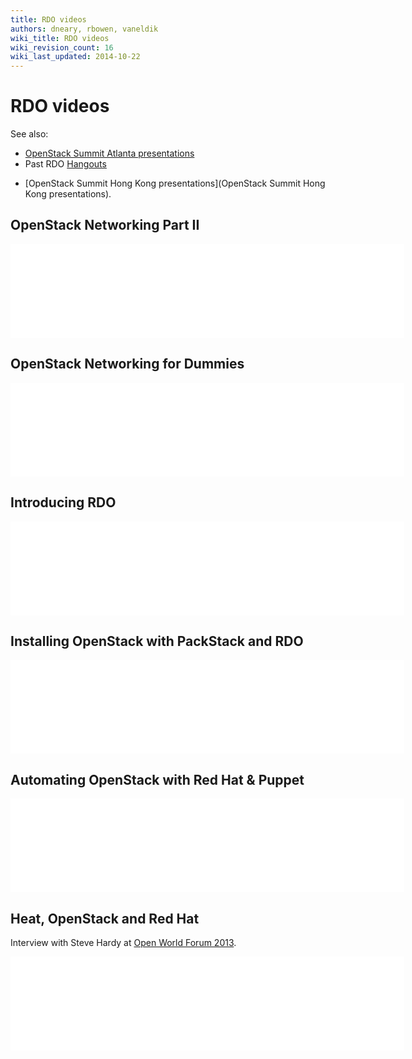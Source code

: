 ```yaml
---
title: RDO videos
authors: dneary, rbowen, vaneldik
wiki_title: RDO videos
wiki_revision_count: 16
wiki_last_updated: 2014-10-22
---
```


# RDO videos

See also:

*   [OpenStack Summit Atlanta presentations](https://www.openstack.org/summit/openstack-summit-atlanta-2014/session-videos/)
*   Past RDO [Hangouts](Hangouts)

<!-- -->

*   [OpenStack Summit Hong Kong presentations](OpenStack Summit Hong Kong presentations).

## OpenStack Networking Part II

<iframe width="630" src="//youtube.com/embed/wEa_8ESxPAY" frameborder="0" align="center" allowfullscreen="true"> </iframe>

## OpenStack Networking for Dummies

<iframe width="630" src="//youtube.com/embed/afImoFeuDnY" frameborder="0" align="center" allowfullscreen="true"> </iframe>

## Introducing RDO

<iframe width="630" src="//youtube.com/embed/OsQJmipzBYI" frameborder="0" align="center" allowfullscreen="true"> </iframe>

## Installing OpenStack with PackStack and RDO

<iframe width="630" src="//youtube.com/embed/ViVMQ70umq0" frameborder="0" align="center" allowfullscreen="true"> </iframe>

## Automating OpenStack with Red Hat & Puppet

<iframe width="630" src="//youtube.com/embed/P1dfxfbu3UA" frameborder="0" align="center" allowfullscreen="true"> </iframe>

## Heat, OpenStack and Red Hat

Interview with Steve Hardy at [Open World Forum 2013](//www.openworldforum.org/en/).

<iframe width="630" src="//youtube.com/embed/I3V6MFUg3vk" frameborder="0" align="center" allowfullscreen="true"> </iframe>
